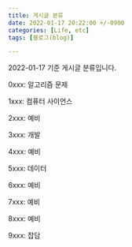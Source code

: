 ```yaml
---
title: 게시글 분류
date: 2022-01-17 20:22:00 +/-0900
categories: [Life, etc]
tags: [블로그(blog)]

---
```


2022-01-17 기준 게시글 분류입니다.

0xxx: 알고리즘 문제

1xxx: 컴퓨터 사이언스

2xxx: 예비

3xxx: 개발

4xxx: 예비

5xxx: 데이터

6xxx: 예비

7xxx: 예비

8xxx: 예비

9xxx: 잡담
